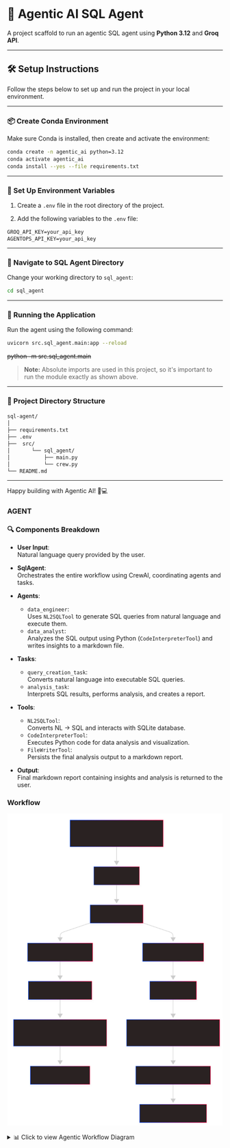 # 🤖 Agentic AI SQL Agent

A project scaffold to run an agentic SQL agent using **Python 3.12** and **Groq API**.

---

## 🛠️ Setup Instructions

Follow the steps below to set up and run the project in your local environment.

---

### 📦 Create Conda Environment

Make sure Conda is installed, then create and activate the environment:

```bash
conda create -n agentic_ai python=3.12
conda activate agentic_ai
conda install --yes --file requirements.txt
```

---

### 🔐 Set Up Environment Variables

1. Create a `.env` file in the root directory of the project.

2. Add the following variables to the `.env` file:

```env
GROQ_API_KEY=your_api_key
AGENTOPS_API_KEY=your_api_key
```

---

### 📂 Navigate to SQL Agent Directory

Change your working directory to `sql_agent`:

```bash
cd sql_agent
```

---

### 🚀 Running the Application

Run the agent using the following command:

```bash
uvicorn src.sql_agent.main:app --reload
```
<del> python -m src.sql_agent.main

> **Note:** Absolute imports are used in this project, so it's important to run the module exactly as shown above.

---

### 📁 Project Directory Structure

```plaintext
sql-agent/
│
├── requirements.txt
├── .env
├──  src/
│       └── sql_agent/
│           ├── main.py
│           └── crew.py
└── README.md
```

---

Happy building with Agentic AI! 🧠💻

### AGENT
### 🔍 Components Breakdown

- **User Input**:  
  Natural language query provided by the user.

- **SqlAgent**:  
  Orchestrates the entire workflow using CrewAI, coordinating agents and tasks.

- **Agents**:
  - `data_engineer`:  
    Uses `NL2SQLTool` to generate SQL queries from natural language and execute them.
  - `data_analyst`:  
    Analyzes the SQL output using Python (`CodeInterpreterTool`) and writes insights to a markdown file.

- **Tasks**:
  - `query_creation_task`:  
    Converts natural language into executable SQL queries.
  - `analysis_task`:  
    Interprets SQL results, performs analysis, and creates a report.

- **Tools**:
  - `NL2SQLTool`:  
    Converts NL → SQL and interacts with SQLite database.
  - `CodeInterpreterTool`:  
    Executes Python code for data analysis and visualization.
  - `FileWriterTool`:  
    Persists the final analysis output to a markdown report.

- **Output**:  
  Final markdown report containing insights and analysis is returned to the user.


### Workflow
![Workflow Diagram](agent_workflow.svg)

<details>
<summary>📊 Click to view Agentic Workflow Diagram</summary>

```mermaid
graph TD
    A["User Input (e.g., 'Analyze sales patterns for product B')"] --> B["crew.kickoff()"]
    B --> C["SqlAgent.crew()"]
    C --> D1["data_engineer Agent"]
    C --> D2["data_analyst Agent"]

    D1 --> E1["query_creation_task"]
    E1 --> F1["NL2SQLTool (Generate + Execute SQL) + FileWriterTool"]

    D2 --> E2["analysis_task"]
    E2 --> F2["CodeInterpreterTool + FileWriterTool"]

    F1 --> G["SQL DB (sales.db)"]
    F2 --> H["Final Report (Markdown)"]

    H --> I["Return Result to User"]
</details> ```
